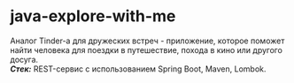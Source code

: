 # java-explore-with-me
Аналог Tinder-a для дружеских встреч - приложение, которое поможет найти человека для поездки в путешествие, похода в кино или другого досуга.  
*__Стек:__* REST-сервис с использованием Spring Boot, Maven, Lombok.
